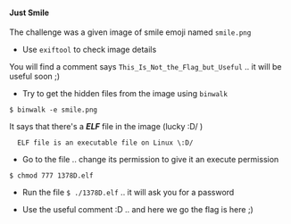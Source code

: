 #### Just Smile

The challenge was a given image of smile emoji named `smile.png`

- Use `exiftool` to check image details

You will find a comment says `This_Is_Not_the_Flag_but_Useful` .. it will be useful soon ;)

- Try to get the hidden files from the image using `binwalk`

`$ binwalk -e smile.png`

It says that there's a ***ELF*** file in the image (lucky \:D/ )

```
  ELF file is an executable file on Linux \:D/
```

- Go to the file .. change its permission to give it an execute permission

`$ chmod 777 1378D.elf`

- Run the file `$ ./1378D.elf` .. it will ask you for a password

- Use the useful comment :D .. and here we go the flag is here ;) 
